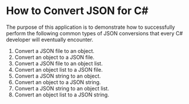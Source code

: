 # How to Convert JSON for C#
The purpose of this application is to demonstrate how to successfully perform the following common types of JSON conversions that every C# developer will eventually encounter.

1. Convert a JSON file to an object.
2. Convert an object to a JSON file.
3. Convert a JSON file to an object list.
4. Convert an object list to a JSON file.
5. Convert a JSON string to an object.
6. Convert an object to a JSON string.
7. Convert a JSON string to an object list.
8. Convert an object list to a JSON string.

